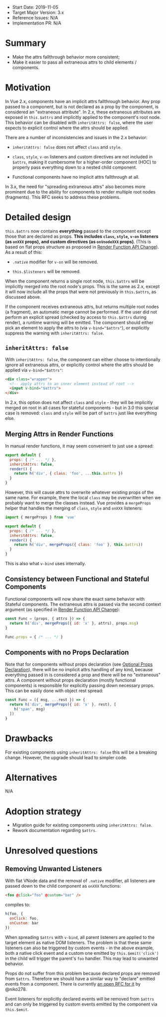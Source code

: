 - Start Date: 2019-11-05
- Target Major Version: 3.x
- Reference Issues: N/A
- Implementation PR: N/A

# Summary

- Make the attrs fallthrough behavior more consistent;
- Make it easier to pass all extraneous attrs to child elements / components.

# Motivation

In Vue 2.x, components have an implicit attrs fallthrough behavior. Any prop passed to a component, but is not declared as a prop by the component, is considered an "extraneous attribute". In 2.x, these extraneous attributes are exposed in `this.$attrs` and implicitly applied to the component's root node. This behavior can be disabled with `inheritAttrs: false`, where the user expects to explicit control where the attrs should be applied.

There are a number of inconsistencies and issues in the 2.x behavior:

- `inheritAttrs: false` does not affect `class` and `style`.

- `class`, `style`, `v-on` listeners and custom directives are not included in `$attrs`, making it cumbersome for a higher-order component (HOC) to properly pass everything down to a nested child component.

- Functional components have no implicit attrs fallthrough at all.

In 3.x, the need for "spreading extraneous attrs" also becomes more prominent due to the ability for components to render multiple root nodes (fragments). This RFC seeks to address these problems.

# Detailed design

`this.$attrs` now contains **everything** passed to the component except those that are declared as props. **This includes `class`, `style`, `v-on` listeners (as `onXXX` props), and custom directives (as `onVnodeXXX` props)**. (This is based on flat props structure as proposed in [Render Function API Change](https://github.com/vuejs/rfcs/blob/master/active-rfcs/0008-render-function-api-change.md#flat-vnode-props-format)). As a result of this:

- `.native` modifier for `v-on` will be removed.

- `this.$listeners` will be removed.

When the component returns a single root node, `this.$attrs` will be implicitly merged into the root node's props. This is the same as 2.x, except it will now include all the props that were not previously in `this.$attrs`, as discussed above.

If the component receives extraneous attrs, but returns multiple root nodes (a fragment), an automatic merge cannot be performed. If the user did not perform an explicit spread (checked by access to `this.$attrs` during render), a runtime warning will be emitted. The component should either pick an element to apply the attrs to (via `v-bind="$attrs"`), or explicitly suppress the warning with `inheritAttrs: false`.

## `inheritAttrs: false`

With `inheritAttrs: false`, the component can either choose to intentionally ignore all extraneous attrs, or explicitly control where the attrs should be applied via `v-bind="$attrs"`:

``` html
<div class="wrapper">
  <!-- apply attrs to an inner element instead of root -->
  <input v-bind="$attrs">
</div>
```

In 2.x, this option does not affect `class` and `style` - they will be implicitly merged on root in all cases for stateful components - but in 3.0 this special case is removed: `class` and `style` will be part of `$attrs` just like everything else.

## Merging Attrs in Render Functions

In manual render functions, it may seem convenient to just use a spread:

``` js
export default {
  props: { /* ... */ },
  inheritAttrs: false,
  render() {
    return h('div', { class: 'foo', ...this.$attrs })
  }
}
```

However, this will cause attrs to overwrite whatever existing props of the same name. For example, there the local `class` may be overwritten when we probably want to merge the classes instead. Vue provides a `mergeProps` helper that handles the merging of `class`, `style` and `onXXX` listeners:

``` js
import { mergeProps } from 'vue'

export default {
  props: { /* ... */ },
  inheritAttrs: false,
  render() {
    return h('div', mergeProps({ class: 'foo' }, this.$attrs))
  }
}
```

This is also what `v-bind` uses internally.

## Consistency between Functional and Stateful Components

Functional components will now share the exact same behavior with Stateful components. The extraneous attrs is passed via the second context argument (as specified in [Render Function API Change](https://github.com/vuejs/rfcs/blob/master/active-rfcs/0008-render-function-api-change.md#functional-component-signature)):

``` js
const Func = (props, { attrs }) => {
  return h('div', mergeProps({ id: 'x' }, attrs), props.msg)
}

Func.props = { /* ... */ }
```

## Components with no Props Declaration

Note that for components without props declaration (see [Optional Props Declaration](https://github.com/vuejs/rfcs/blob/master/active-rfcs/0010-optional-props-declaration.md)), there will be no implicit attrs handling of any kind, because everything passed in is considered a prop and there will be no "extraneous" attrs. A component without props declaration (mostly functional components) is responsible for explicitly passing down necessary props. This can be easily done with object rest spread:

``` js
const Func = ({ msg, ...rest }) => {
  return h('div', mergeProps({ id: 'x' }, rest), [
    h('span', msg)
  ])
}
```

# Drawbacks

For existing components using `inheritAttrs: false` this will be a breaking change. However, the upgrade should lead to simpler code.

# Alternatives

N/A

# Adoption strategy

- Migration guide for existing components using `inheritAttrs: false`.
- Rework documentation regarding `$attrs`.

# Unresolved questions

## Removing Unwanted Listeners

With flat VNode data and the removal of `.native` modifier, all listeners are passed down to the child component as `onXXX` functions:

``` html
<foo @click="foo" @custom="bar" />
```

compiles to:

``` js
h(foo, {
  onClick: foo,
  onCustom: bar
})
```

When spreading `$attrs` with `v-bind`, all parent listeners are applied to the target element as native DOM listeners. The problem is that these same listeners can also be triggered by custom events - in the above example, both a native click event and a custom one emitted by `this.$emit('click')` in the child will trigger the parent's `foo` handler. This may lead to unwanted behavior.

Props do not suffer from this problem because declared props are removed from `$attrs`. Therefore we should have a similar way to "declare" emitted events from a component. There is currently [an open RFC for it](https://github.com/vuejs/rfcs/pull/16) by @niko278.

Event listeners for explicitly declared events will be removed from `$attrs` and can only be triggered by custom events emitted by the component via `this.$emit`.
